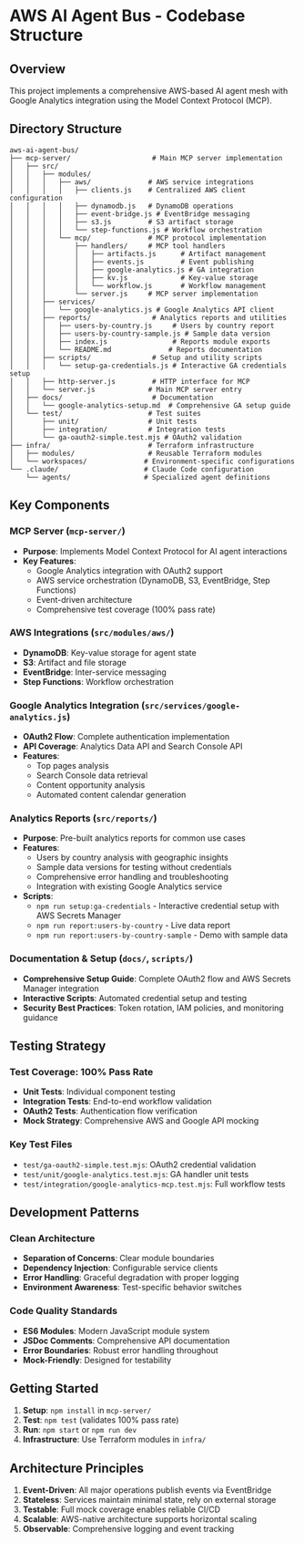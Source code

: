 # AWS AI Agent Bus - Codebase Structure

## Overview
This project implements a comprehensive AWS-based AI agent mesh with Google Analytics integration using the Model Context Protocol (MCP).

## Directory Structure

```
aws-ai-agent-bus/
├── mcp-server/                    # Main MCP server implementation
│   ├── src/
│   │   ├── modules/
│   │   │   ├── aws/              # AWS service integrations
│   │   │   │   ├── clients.js    # Centralized AWS client configuration
│   │   │   │   ├── dynamodb.js   # DynamoDB operations
│   │   │   │   ├── event-bridge.js # EventBridge messaging
│   │   │   │   ├── s3.js         # S3 artifact storage
│   │   │   │   └── step-functions.js # Workflow orchestration
│   │   │   └── mcp/              # MCP protocol implementation
│   │   │       ├── handlers/     # MCP tool handlers
│   │   │       │   ├── artifacts.js      # Artifact management
│   │   │       │   ├── events.js         # Event publishing
│   │   │       │   ├── google-analytics.js # GA integration
│   │   │       │   ├── kv.js             # Key-value storage
│   │   │       │   └── workflow.js       # Workflow management
│   │   │       └── server.js     # MCP server implementation
│   │   ├── services/
│   │   │   └── google-analytics.js # Google Analytics API client
│   │   ├── reports/               # Analytics reports and utilities
│   │   │   ├── users-by-country.js     # Users by country report
│   │   │   ├── users-by-country-sample.js # Sample data version
│   │   │   ├── index.js                # Reports module exports
│   │   │   └── README.md              # Reports documentation
│   │   ├── scripts/               # Setup and utility scripts
│   │   │   └── setup-ga-credentials.js # Interactive GA credentials setup
│   │   ├── http-server.js         # HTTP interface for MCP
│   │   └── server.js             # Main MCP server entry
│   ├── docs/                      # Documentation
│   │   └── google-analytics-setup.md  # Comprehensive GA setup guide
│   └── test/                     # Test suites
│       ├── unit/                 # Unit tests
│       ├── integration/          # Integration tests
│       └── ga-oauth2-simple.test.mjs # OAuth2 validation
├── infra/                        # Terraform infrastructure
│   ├── modules/                  # Reusable Terraform modules
│   └── workspaces/              # Environment-specific configurations
└── .claude/                     # Claude Code configuration
    └── agents/                  # Specialized agent definitions
```

## Key Components

### MCP Server (`mcp-server/`)
- **Purpose**: Implements Model Context Protocol for AI agent interactions
- **Key Features**: 
  - Google Analytics integration with OAuth2 support
  - AWS service orchestration (DynamoDB, S3, EventBridge, Step Functions)
  - Event-driven architecture
  - Comprehensive test coverage (100% pass rate)

### AWS Integrations (`src/modules/aws/`)
- **DynamoDB**: Key-value storage for agent state
- **S3**: Artifact and file storage
- **EventBridge**: Inter-service messaging
- **Step Functions**: Workflow orchestration

### Google Analytics Integration (`src/services/google-analytics.js`)
- **OAuth2 Flow**: Complete authentication implementation
- **API Coverage**: Analytics Data API and Search Console API
- **Features**:
  - Top pages analysis
  - Search Console data retrieval
  - Content opportunity analysis
  - Automated content calendar generation

### Analytics Reports (`src/reports/`)
- **Purpose**: Pre-built analytics reports for common use cases
- **Features**:
  - Users by country analysis with geographic insights
  - Sample data versions for testing without credentials
  - Comprehensive error handling and troubleshooting
  - Integration with existing Google Analytics service
- **Scripts**: 
  - `npm run setup:ga-credentials` - Interactive credential setup with AWS Secrets Manager
  - `npm run report:users-by-country` - Live data report
  - `npm run report:users-by-country-sample` - Demo with sample data

### Documentation & Setup (`docs/`, `scripts/`)
- **Comprehensive Setup Guide**: Complete OAuth2 flow and AWS Secrets Manager integration
- **Interactive Scripts**: Automated credential setup and testing
- **Security Best Practices**: Token rotation, IAM policies, and monitoring guidance

## Testing Strategy

### Test Coverage: 100% Pass Rate
- **Unit Tests**: Individual component testing
- **Integration Tests**: End-to-end workflow validation
- **OAuth2 Tests**: Authentication flow verification
- **Mock Strategy**: Comprehensive AWS and Google API mocking

### Key Test Files
- `test/ga-oauth2-simple.test.mjs`: OAuth2 credential validation
- `test/unit/google-analytics.test.mjs`: GA handler unit tests  
- `test/integration/google-analytics-mcp.test.mjs`: Full workflow tests

## Development Patterns

### Clean Architecture
- **Separation of Concerns**: Clear module boundaries
- **Dependency Injection**: Configurable service clients
- **Error Handling**: Graceful degradation with proper logging
- **Environment Awareness**: Test-specific behavior switches

### Code Quality Standards
- **ES6 Modules**: Modern JavaScript module system
- **JSDoc Comments**: Comprehensive API documentation
- **Error Boundaries**: Robust error handling throughout
- **Mock-Friendly**: Designed for testability

## Getting Started

1. **Setup**: `npm install` in `mcp-server/`
2. **Test**: `npm test` (validates 100% pass rate)
3. **Run**: `npm start` or `npm run dev`
4. **Infrastructure**: Use Terraform modules in `infra/`

## Architecture Principles

1. **Event-Driven**: All major operations publish events via EventBridge
2. **Stateless**: Services maintain minimal state, rely on external storage
3. **Testable**: Full mock coverage enables reliable CI/CD
4. **Scalable**: AWS-native architecture supports horizontal scaling
5. **Observable**: Comprehensive logging and event tracking